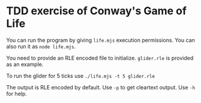 # TDD exercise of Conway's Game of Life

You can run the program by giving `life.mjs` execution permissions. You can also run it as `node life.mjs`.

You need to provide an RLE encoded file to initialize. `glider.rle` is provided as an example.

To run the glider for 5 ticks use `./life.mjs -t 5 glider.rle`

The output is RLE encoded by default. Use `-p` to get cleartext output. Use `-h` for help.
